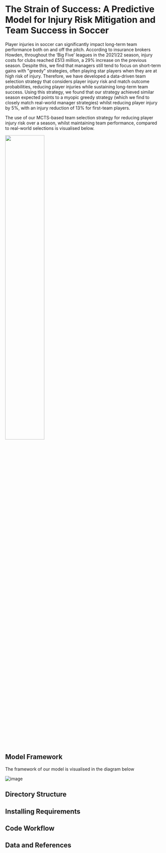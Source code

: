 # The Strain of Success: A Predictive Model for Injury Risk Mitigation and Team Success in Soccer

Player injuries in soccer can significantly impact long-term team performance both on and off the pitch. According to insurance brokers Howden, throughout the ‘Big Five’ leagues in the 2021/22 season, injury costs for clubs reached £513 million, a 29% increase on the previous season.  Despite this, we find that managers still tend to focus on short-term gains with "greedy" strategies, often playing star players when they are at high risk of injury. Therefore, we have developed a data-driven team selection strategy that considers player injury risk and match outcome probabilities, reducing player injuries while sustaining long-term team success. Using this strategy, we found that our strategy achieved similar season expected points to a myopic greedy strategy (which we find to closely match real-world manager strategies) whilst reducing player injury by 5%, with an injury reduction of 13% for first-team players.

The use of our MCTS-based team selection strategy for reducing player injury risk over a season, whilst maintaining team performance, compared to real-world selections is visualised below.

<img src="[https://i.imgur.com/ZWnhY9T.png](https://github.com/GregSoton/SoccerTeamSelection/assets/96203800/7d4c97ce-874e-4eb7-863c-e8928cc2bc47)" width=50% height=50%>

## Model Framework
The framework of our model is visualised in the diagram below

![image](https://github.com/GregSoton/SoccerTeamSelection/assets/96203800/768d1a14-fe72-4107-ae86-0b7424544f12)

## Directory Structure

## Installing Requirements

## Code Workflow

## Data and References
